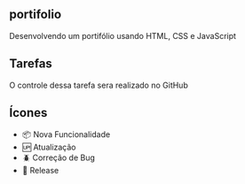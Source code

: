 ## portifolio

Desenvolvendo um portifólio usando HTML, CSS e JavaScript

## Tarefas

O controle dessa tarefa sera realizado no GitHub

## Ícones

- :package: Nova Funcionalidade
- :up: Atualização
- :beetle: Correção de Bug
- :checkered_flag: Release
